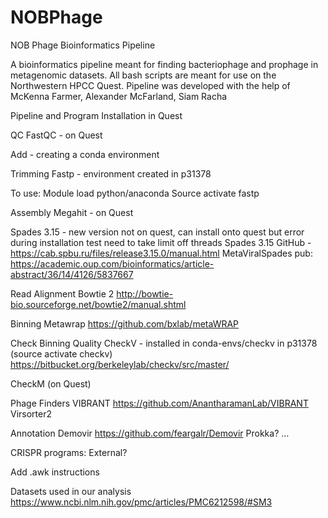 # NOBPhage
NOB Phage Bioinformatics Pipeline


A bioinformatics pipeline meant for finding bacteriophage and prophage in metagenomic datasets. All bash scripts are meant for use on the Northwestern HPCC Quest. Pipeline was developed with the help of McKenna Farmer, Alexander McFarland, Siam Racha

Pipeline and Program Installation in Quest

QC
FastQC - on Quest


Add - creating a conda environment 

Trimming 
Fastp - environment created in p31378 

To use:
Module load python/anaconda
Source activate fastp

Assembly
Megahit - on Quest

Spades 3.15 - new version not on quest, can install onto quest but error during installation test need to take limit off threads
Spades 3.15 GitHub - https://cab.spbu.ru/files/release3.15.0/manual.html
MetaViralSpades pub: https://academic.oup.com/bioinformatics/article-abstract/36/14/4126/5837667

Read Alignment
Bowtie 2 http://bowtie-bio.sourceforge.net/bowtie2/manual.shtml

Binning
Metawrap 
https://github.com/bxlab/metaWRAP

Check Binning Quality
CheckV - installed in conda-envs/checkv in p31378 (source activate checkv) 
https://bitbucket.org/berkeleylab/checkv/src/master/

CheckM (on Quest)

Phage Finders
VIBRANT https://github.com/AnantharamanLab/VIBRANT
Virsorter2

Annotation
Demovir
https://github.com/feargalr/Demovir
Prokka?
…

CRISPR programs:
External?


Add .awk instructions

Datasets used in our analysis
https://www.ncbi.nlm.nih.gov/pmc/articles/PMC6212598/#SM3

